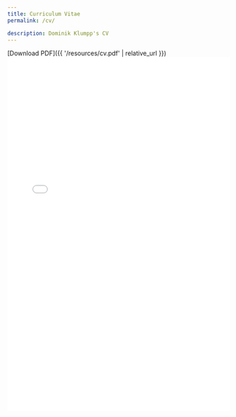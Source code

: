 ```yaml
---
title: Curriculum Vitae
permalink: /cv/

description: Dominik Klumpp's CV
---
```


[Download PDF]({{ '/resources/cv.pdf' | relative_url }})
<embed src="{{ '/resources/cv.pdf' | relative_url }}" width="100%" height="800vw"/>
